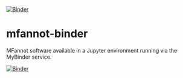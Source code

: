 [![Binder](https://mybinder.org/badge.svg)](https://mybinder.org/v2/gh/fomightez/mfannot-binder/master?filepath=index.ipynb)

# mfannot-binder
MFannot software available in a Jupyter environment running via the MyBinder service.


[![Binder](https://mybinder.org/badge.svg)](https://mybinder.org/v2/gh/fomightez/mfannot-binder/master?filepath=index.ipynb)